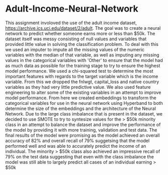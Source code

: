# Adult-Income-Neural-Network

This assignment involoved the use of the adult income dataset, https://archive.ics.uci.edu/dataset/2/adult. 
The goal was to create a neural network to predict whether someone earns more or less than $50k. 
The dataset itself was messy consisting of null values and variables that provided little value in solving the classification problem. 
To deal with this we used an imputer to impute all the missing values of the numeric variables with the median of that variable, as well as imputing any missing values in the categorical variables with 'Other' to ensure that the model had as much data as possible for the training stage to try to ensure the highest model performance. 
We used a chi-squared test to determine the most important features with regards to the target variable which is the income variable. From this we dropped the fnlwgt, capital_loss and native country variables as they had very little predictive value. We also used feature engineering to alter some of the existing variables in an attempt to improve model performance. From here we created embeddings to transform the categorical variables for use in the neural network using Hyperband to both determine the size of the embeddings and the architecture of the Neural Network. 
Due to the large class imbalance that is present in the dataset, we decided to use SMOTE to try to syntesize values for the > $50k minority class in an attempt to balance the dataset and improve the performance of the model by providing it with more training, validation and test data. 
The final results of the model were promising as the model achieved an overall accuracy of 82% and overall recall of 79% suggetsing that the model performed well and was able to accurately predict the income of an individual. The minority > $50k class also achieved an impressive recall of 79% on the test data suggesting that even with the class imbalance the model was still able to largely predict all cases of an individual earning > $50k
